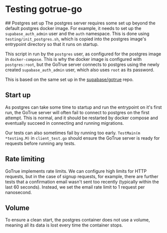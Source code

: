 # Testing gotrue-go

## Postgres set up
The postgres server requires some set up beyond the default postgres docker image. For example, it needs to set up the `supabase_auth_admin` user and the `auth` namespace. This is done using `testing/init_postgres.sh`, which is copied into the postgres image's entrypoint directory so that it runs on startup.

This script in run by the `postgres` user, as configured for the postgres image in `docker-compose`. This is why the docker image is configured with `postgres:root`, but the GoTrue server connects to postgres using the newly created `supabase_auth_admin` user, which also uses `root` as its password.

This is based on the same set up in the [supabase/gotrue](https://github.com/supabase/gotrue) repo.

## Start up
As postgres can take some time to startup and run the entrypoint on it's first run, the GoTrue server will often fail to connect to postgres on the first attempt. This is normal, and it should be restarted by docker compose and eventually succeed in connecting and running migrations.

Our tests can also sometimes fail by running too early. `TestMain(m *testing.M)` in `client_test.go` should ensure the GoTrue server is ready for requests before running any tests.

## Rate limiting
GoTrue implements rate limits. We can configure high limits for HTTP requests, but in the case of signup requests, for example, there are further tests that a confirmation email wasn't sent too recently (typically within the last 60 seconds). Instead, we set the email rate limit to 1 request per nanosecond.

## Volume
To ensure a clean start, the postgres container does not use a volume, meaning all its data is lost every time the container stops.
